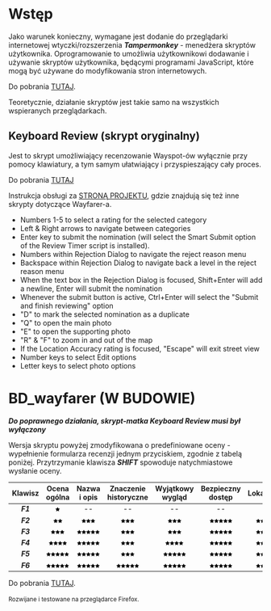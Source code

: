 # Wstęp

Jako warunek konieczny, wymagane jest dodanie do przeglądarki internetowej wtyczki/rozszerzenia ***Tampermonkey*** - menedżera skryptów użytkownika. Oprogramowanie to umożliwia użytkownikowi dodawanie i używanie skryptów użytkownika, będącymi programami JavaScript, które mogą być używane do modyfikowania stron internetowych.

Do pobrania [TUTAJ](https://tampermonkey.net/).

Teoretycznie, działanie skryptów jest takie samo na wszystkich wspieranych przeglądarkach.

## Keyboard Review (skrypt oryginalny)

Jest to skrypt umożliwiający recenzowanie Wayspot-ów wyłącznie przy pomocy klawiatury, a tym samym ułatwiający i przyspieszający cały proces.

Do pobrania [TUTAJ](https://github.com/tehstone/wayfarer-addons/raw/main/wayfarer-keyboard-review.user.js)

Instrukcja obsługi za [STRONĄ PROJEKTU](https://github.com/tehstone/wayfarer-addons), gdzie znajdują się też inne skrypty dotyczące Wayfarer-a.

- Numbers 1-5 to select a rating for the selected category
- Left & Right arrows to navigate between categories
- Enter key to submit the nomination (will select the Smart Submit option of the Review Timer script is installed).
- Numbers within Rejection Dialog to navigate the reject reason menu
- Backspace within Rejection Dialog to navigate back a level in the reject reason menu
- When the text box in the Rejection Dialog is focused, Shift+Enter will add a newline, Enter will submit the nomination
- Whenever the submit button is active, Ctrl+Enter will select the "Submit and finish reviewing" option
- "D" to mark the selected nomination as a duplicate
- "Q" to open the main photo
- "E" to open the supporting photo
- "R" & "F" to zoom in and out of the map
- If the Location Accuracy rating is focused, "Escape" will exit street view
- Number keys to select Edit options
- Letter keys to select photo options

# BD_wayfarer (W BUDOWIE)

***Do poprawnego działania, skrypt-matka Keyboard Review musi był wyłączony*** 

Wersja skryptu powyżej zmodyfikowana o predefiniowane oceny - wypełnienie formularza recenzji jednym przyciskiem, zgodnie z tabelą poniżej. Przytrzymanie klawisza ***SHIFT*** spowoduje natychmiastowe wysłanie oceny.

| Klawisz | Ocena ogólna | Nazwa i opis | Znaczenie historyczne | Wyjątkowy wygląd | Bezpieczny dostęp | Lokalizacja |
| :-----: | :----------: | :----------: | :-------------------: | :--------------: | :---------------: | :---------: |
| ***F1***  | ![star] | \-\- | \-\- | \-\- | \-\- | \-\- |
| ***F2***  | ![star]![star] | ![star]![star]![star] | ![star]![star]![star] | ![star]![star]![star] | ![star]![star]![star]![star]![star] | ![star]![star]![star]![star]![star] |
| ***F3***  | ![star]![star]![star] | ![star]![star]![star]![star]![star] | ![star]![star]![star] | ![star]![star]![star] | ![star]![star]![star]![star]![star] | ![star]![star]![star]![star]![star] |
| ***F4***  | ![star]![star]![star]![star] | ![star]![star]![star]![star]![star] | ![star]![star]![star] | ![star]![star]![star]![star] | ![star]![star]![star]![star]![star] | ![star]![star]![star]![star]![star] |
| ***F5***  | ![star]![star]![star]![star]![star] | ![star]![star]![star]![star]![star] | ![star]![star]![star] | ![star]![star]![star]![star]![star] | ![star]![star]![star]![star]![star] | ![star]![star]![star]![star]![star] |
| ***F6***  | ![star]![star]![star]![star]![star] | ![star]![star]![star]![star]![star] | ![star]![star]![star]![star]![star] | ![star]![star]![star]![star]![star] | ![star]![star]![star]![star]![star] | ![star]![star]![star]![star]![star] |

Do pobrania [TUTAJ](https://github.com/bdudek86/wayfarer/raw/main/BD_wayfarer.user.js).

<sup>Rozwijane i testowane na przeglądarce Firefox.<sup>

[star]: star.png
 

